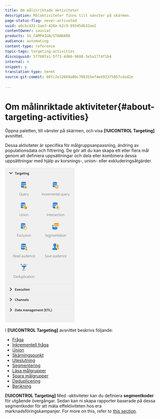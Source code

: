 ```yaml
---
title: Om målinriktade aktiviteter
description: Målaktiviteter finns till vänster på skärmen.
page-status-flag: never-activated
uuid: a6cbc431-1ae3-428e-b2c9-893454b32ae2
contentOwner: sauviat
products: SG_CAMPAIGN/STANDARD
audience: automating
content-type: reference
topic-tags: targeting-activities
discoiquuid: 5f7607a1-5f71-4d66-9688-3e5a1774f1b4
internal: n
snippet: y
translation-type: tm+mt
source-git-commit: 00fc2e12669a00c788355ef4e492375957cdad2e

---
```



# Om målinriktade aktiviteter{#about-targeting-activities}

Öppna paletten, till vänster på skärmen, och visa **[!UICONTROL Targeting]** avsnittet.

Dessa aktiviteter är specifika för målgruppsanpassning, ändring av populationsdata och filtrering. De gör att du kan skapa ett eller flera mål genom att definiera uppsättningar och dela eller kombinera dessa uppsättningar med hjälp av korsnings-, union- eller exkluderingsåtgärder.

![](assets/wkf_targeting_activities.png)

I **[!UICONTROL Targeting]** avsnittet beskrivs följande:

* [Fråga](../../automating/using/query.md)
* [Inkrementell fråga](../../automating/using/incremental-query.md)
* [Union](../../automating/using/union.md)
* [Skärningspunkt](../../automating/using/intersection.md)
* [Uteslutning](../../automating/using/exclusion.md)
* [Segmentering](../../automating/using/segmentation.md)
* [Läsa målgrupper](../../automating/using/read-audience.md)
* [Spara målgrupper](../../automating/using/save-audience.md)
* [Deduplicering](../../automating/using/deduplication.md)
* [Berikning](../../automating/using/enrichment.md)

**[!UICONTROL Targeting]** Med -aktiviteter kan du definiera **segmentkoder** för utgående övergångar. Sedan kan ni skapa rapporter baserade på dessa segmentkoder för att mäta effektiviteten hos era marknadsföringskampanjer. For more on this, refer to [this section](../../reporting/using/creating-a-report-workflow-segment.md).
